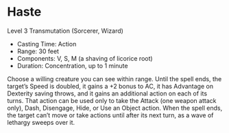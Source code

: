 # Haste
Level 3 Transmutation (Sorcerer, Wizard)

- Casting Time: Action
- Range: 30 feet
- Components: V, S, M (a shaving of licorice root)
- Duration: Concentration, up to 1 minute

Choose a willing creature you can see within range. Until the spell ends, the target’s Speed is doubled, it gains a +2 bonus to AC, it has Advantage on Dexterity saving throws, and it gains an additional action on each of its turns. That action can be used only to take the Attack (one weapon attack only), Dash, Disengage, Hide, or Use an Object action. When the spell ends, the target can’t move or take actions until after its next turn, as a wave of lethargy sweeps over it.
